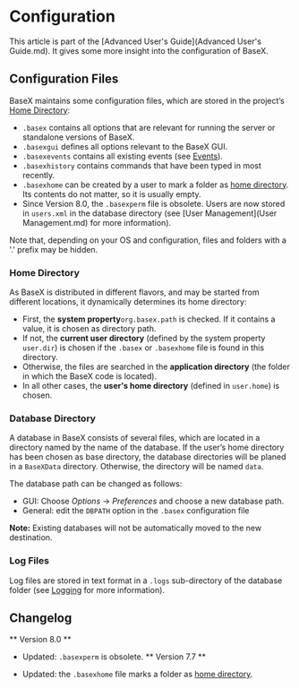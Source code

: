 
# Configuration
 


 
This article is part of the [Advanced User's Guide](Advanced User's Guide.md). It gives some more insight into the configuration of BaseX. 

 
## Configuration Files

BaseX maintains some configuration files, which are stored in the project’s [Home Directory](Configuration.md#Home_Directory): 

 * `.basex`  contains all options that are relevant for running the server or standalone versions of BaseX. 
 * `.basexgui`  defines all options relevant to the BaseX GUI. 
 * `.basexevents`  contains all existing events (see [Events](Events.md)). 
 * `.basexhistory`  contains commands that have been typed in most recently. 
 * `.basexhome`  can be created by a user to mark a folder as [home directory](Configuration.md#Home_Directory). Its contents do not matter, so it is usually empty. 
 * Since Version 8.0, the `.basexperm` file is obsolete. Users are now stored in `users.xml` in the database directory (see [User Management](User Management.md) for more information). 

Note that, depending on your OS and configuration, files and folders with a '.' prefix may be hidden. 


### Home Directory

As BaseX is distributed in different flavors, and may be started from different locations, it dynamically determines its home directory: 

 * First, the **system property**`org.basex.path` is checked. If it contains a value, it is chosen as directory path. 
 * If not, the **current user directory** (defined by the system property `user.dir`) is chosen if the `.basex` or `.basexhome` file is found in this directory. 
 * Otherwise, the files are searched in the **application directory** (the folder in which the BaseX code is located). 
 * In all other cases, the **user's home directory** (defined in `user.home`) is chosen. 

### Database Directory

A database in BaseX consists of several files, which are located in a directory named by the name of the database. If the user’s home directory has been chosen as base directory, the database directories will be planed in a `BaseXData` directory. Otherwise, the directory will be named `data`. 


The database path can be changed as follows: 

 * GUI: Choose _Options_ → _Preferences_ and choose a new database path. 
 * General: edit the `DBPATH` option in the `.basex` configuration file 

**Note:** Existing databases will not be automatically moved to the new destination. 


### Log Files

Log files are stored in text format in a `.logs` sub-directory of the database folder (see [Logging](Logging.md) for more information). 

 
## Changelog
** Version 8.0 **

 * Updated: `.basexperm` is obsolete. 
** Version 7.7 **

 * Updated: the `.basexhome` file marks a folder as [home directory](Configuration.md#Home_Directory). 
